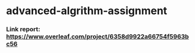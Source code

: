 # advanced-algrithm-assignment

### Link report: https://www.overleaf.com/project/6358d9922a66754f5963bc56
